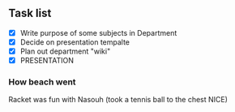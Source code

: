 ## Task list
- [x] Write purpose of some subjects in Department
- [x] Decide on presentation tempalte
- [x] Plan out department "wiki"
- [x] PRESENTATION

### How beach went
Racket was fun with Nasouh (took a tennis ball to the chest NICE)